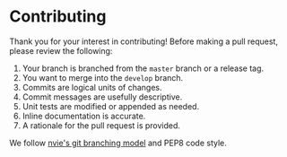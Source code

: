 Contributing
============

Thank you for your interest in contributing! Before making a pull
request, please review the following:

1. Your branch is branched from the `master` branch or a release tag.
2. You want to merge into the `develop` branch.
3. Commits are logical units of changes.
4. Commit messages are usefully descriptive.
5. Unit tests are modified or appended as needed.
6. Inline documentation is accurate.
7. A rationale for the pull request is provided.

We follow [nvie's git branching
model](http://nvie.com/posts/a-successful-git-branching-model/) and
PEP8 code style.

